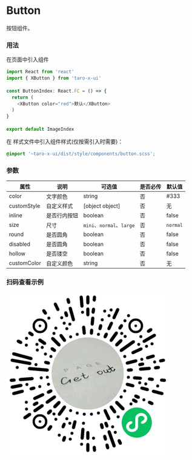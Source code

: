 # Button

按钮组件。

### 用法

在页面中引入组件

```js
import React from 'react'
import { XButton } from 'taro-x-ui'

const ButtonIndex: React.FC = () => {
  return (
    <XButton color="red">默认</XButton>
  )
}

export default ImageIndex
```

在 样式文件中引入组件样式(仅按需引入时需要)：

```css
@import '~taro-x-ui/dist/style/components/button.scss';
```

### 参数

| 属性  | 说明     | 可选值   | 是否必传 | 默认值 |
|-------|----------|--------|----------|--------|
| color | 文字颜色 | string | 否       | #333   |
| customStyle | 自定义样式 | [object object] | 否       | 无  |
| inline | 是否行内按钮 | boolean | 否       | false  |
| size | 尺寸 | `mini`、`normal`、`large` | 否       | `normal` |
| round | 是否圆角 | boolean | 否 | false |
| disabled | 是否圆角 | boolean | 否 | false |
| hollow | 是否镂空 | boolean | 否 | false |
| customColor | 自定义颜色 | string | 否 | 无 |


### 扫码查看示例

![示例图片](./_media/qrcode_pages_button_index.png)